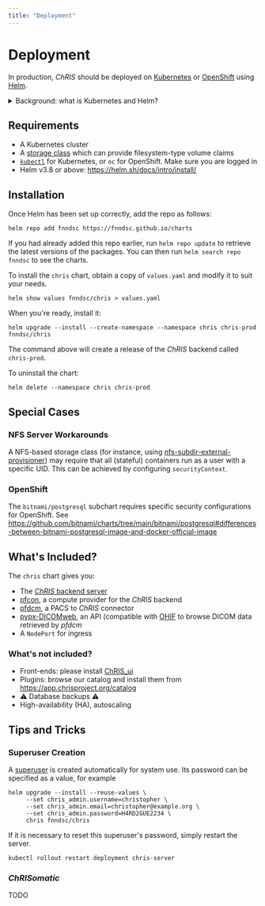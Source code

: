 ```yaml
---
title: "Deployment"
---
```


# Deployment

In production, _ChRIS_ should be deployed on [Kubernetes](https://kubernetes.io)
or [OpenShift](https://www.redhat.com/en/technologies/cloud-computing/openshift)
using [Helm](https://helm.sh/).

<details>
<summary>Background: what is Kubernetes and Helm?</summary>
<p>
Kubernetes coordinates how containers run on a cluster of computers working together.
Even in the case of a single-machine <em>ChRIS</em> deployment, using Kubernetes is
still recommended for production because it is a standard solution for container management.
</p>
<p>
Helm is often described as a package manager for Kubernetes. It uses templates from
third-party repositories to create Kubernetes resources, such as services and deployments.
</p>
</details>

## Requirements

- A Kubernetes cluster
- A [storage class](https://kubernetes.io/docs/concepts/storage/storage-classes/) which can provide
  filesystem-type volume claims
- [`kubectl`](https://kubernetes.io/docs/reference/kubectl/) for Kubernetes, or
  `oc` for OpenShift. Make sure you are logged in
- Helm v3.8 or above: https://helm.sh/docs/intro/install/

## Installation

Once Helm has been set up correctly, add the repo as follows:

```shell
helm repo add fnndsc https://fnndsc.github.io/charts
```

If you had already added this repo earlier, run `helm repo update` to retrieve
the latest versions of the packages. You can then run `helm search repo fnndsc` to see the charts.

To install the `chris` chart, obtain a copy of `values.yaml` and modify it to suit your needs.

```shell
helm show values fnndsc/chris > values.yaml 
```

When you're ready, install it:

```shell
helm upgrade --install --create-namespace --namespace chris chris-prod fnndsc/chris
```

The command above will create a release of the _ChRIS_ backend called `chris-prod`.

To uninstall the chart:

```shell
helm delete --namespace chris chris-prod
```

## Special Cases

### NFS Server Workarounds

A NFS-based storage class (for instance, using [nfs-subdir-external-provisioner](https://github.com/kubernetes-sigs/nfs-subdir-external-provisioner))
may require that all (stateful) containers run as a user with a specific UID. This can be achieved by configuring `securityContext`.

### OpenShift

The `bitnami/postgresql` subchart requires specific security configurations for OpenShift.
See https://github.com/bitnami/charts/tree/main/bitnami/postgresql#differences-between-bitnami-postgresql-image-and-docker-official-image

## What's Included?

The `chris` chart gives you:

- The [_ChRIS_ backend server](https://github.com/FNNDSC/ChRIS_ultron_backEnd)
- [pfcon](https://github.com/FNNDSC/pfcon), a compute provider for the _ChRIS_ backend
- [pfdcm](https://github.com/FNNDSC/pfdcm), a PACS to _ChRIS_ connector
- [pypx-DICOMweb](https://github.com/FNNDSC/pypx-rs/tree/master/pypx-DICOMweb), an API (compatible with [OHIF](https://ohif.org/) to browse DICOM data retrieved by _pfdcm_
- A `NodePort` for ingress

### What's not included?

- Front-ends: please install [ChRIS_ui](https://github.com/FNNDSC/ChRIS_ui)
- Plugins: browse our catalog and install them from <https://app.chrisproject.org/catalog>
- :warning: Database backups :warning:
- High-availability (HA), autoscaling

## Tips and Tricks

### Superuser Creation

A [superuser](./glossary.md#Superuser) is created automatically for system use.
Its password can be specified as a value, for example

```shell
helm upgrade --install --reuse-values \
     --set chris_admin.username=christopher \
     --set chris_admin.email=christopher@example.org \
     --set chris_admin.password=H4RD2GUE2234 \
     chris fnndsc/chris
```

If it is necessary to reset this superuser's password, simply restart the server.

```shell
kubectl rollout restart deployment chris-server
```

### _ChRISomatic_

TODO
